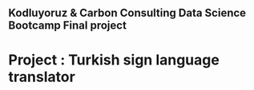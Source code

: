 ## Kodluyoruz & Carbon Consulting Data Science Bootcamp Final project 

# Project : Turkish sign language translator 